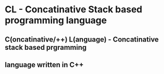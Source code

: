 # CL - Concatinative Stack based programming language

## C(oncatinative/++) L(anguage) - Concatinative stack based prgramming
## language written in C++
